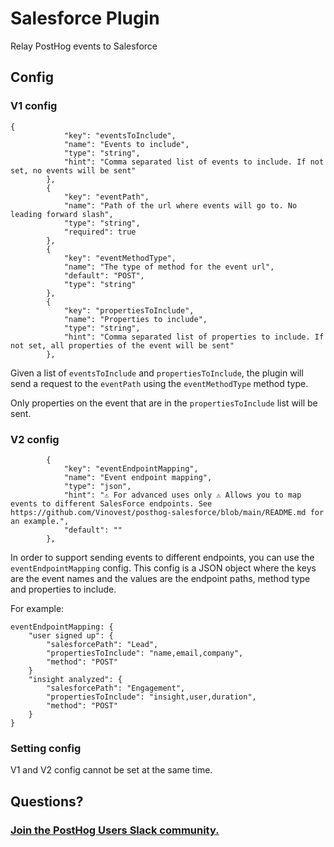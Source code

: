 # Salesforce Plugin

Relay PostHog events to Salesforce

## Config

### V1 config

```
{
            "key": "eventsToInclude",
            "name": "Events to include",
            "type": "string",
            "hint": "Comma separated list of events to include. If not set, no events will be sent"
        },
        {
            "key": "eventPath",
            "name": "Path of the url where events will go to. No leading forward slash",
            "type": "string",
            "required": true
        },
        {
            "key": "eventMethodType",
            "name": "The type of method for the event url",
            "default": "POST",
            "type": "string"
        },
        {
            "key": "propertiesToInclude",
            "name": "Properties to include",
            "type": "string",
            "hint": "Comma separated list of properties to include. If not set, all properties of the event will be sent"
        },
```

Given a list of `eventsToInclude` and `propertiesToInclude`, the plugin will send a request to the `eventPath` using the `eventMethodType` method type.

Only properties on the event that are in the `propertiesToInclude` list will be sent.

### V2 config

```
        {
            "key": "eventEndpointMapping",
            "name": "Event endpoint mapping",
            "type": "json",
            "hint": "⚠️ For advanced uses only ⚠️ Allows you to map events to different SalesForce endpoints. See https://github.com/Vinovest/posthog-salesforce/blob/main/README.md for an example.",
            "default": ""
        },
```

In order to support sending events to different endpoints, you can use the `eventEndpointMapping` config. This config is a JSON object where the keys are the event names and the values are the endpoint paths, method type and properties to include.

For example:

```
eventEndpointMapping: {
    "user signed up": {
        "salesforcePath": "Lead",
        "propertiesToInclude": "name,email,company",
        "method": "POST"
    }
    "insight analyzed": {
        "salesforcePath": "Engagement",
        "propertiesToInclude": "insight,user,duration",
        "method": "POST"
    }
}
```

### Setting config

V1 and V2 config cannot be set at the same time.

## Questions?

### [Join the PostHog Users Slack community.](https://posthog.com/slack)
